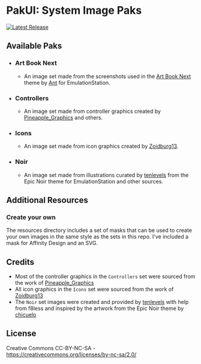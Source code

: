 # PakUI: System Image Paks

[![Latest Release](https://badgers.space/badge/Download/Latest%20Release?icon=eva-download&label=&scale=1&corner_radius=s)](https://github.com/anthonycaccese/pakui-system-image-paks/releases/latest)

## Available Paks

- ### Art Book Next
  - An image set made from the screenshots used in the [Art Book Next](https://github.com/anthonycaccese/art-book-next-es) theme by [Ant](https://github.com/anthonycaccese) for EmulationStation.
- ### Controllers
  - An image set made from controller graphics created by [Pineapple_Graphics](https://archive.org/details/full-color-pngs) and others.
- ### Icons
  - An image set made from icon graphics created by [Zoidburg13](https://github.com/Zoidburg13/ES-DE-System-Icon-Set).
- ### Noir
  - An image set made from illustrations curated by [tenlevels](https://www.reddit.com/user/tenlevels/) from the Epic Noir theme for EmulationStation and other sources.

## Additional Resources

### Create your own

The resources directory includes a set of masks that can be used to create your own images in the same style as the sets in this repo.  I've included a mask for Affinity Design and an SVG.

## **Credits**

- Most of the controller graphics in the `Controllers` set were sourced from the work of [Pineapple_Graphics](https://archive.org/details/full-color-pngs)
- All icon graphics in the `Icons` set were sourced from the work of [Zoidburg13](https://github.com/Zoidburg13/ES-DE-System-Icon-Set)
- The `Noir` set images were created and provided by [tenlevels](https://www.reddit.com/user/tenlevels/) with help from f8less and inspired by the artwork from the Epic Noir theme by [chicuelo](https://github.com/c64-dev/es-theme-epicnoir)

## **License**
Creative Commons CC-BY-NC-SA - https://creativecommons.org/licenses/by-nc-sa/2.0/
